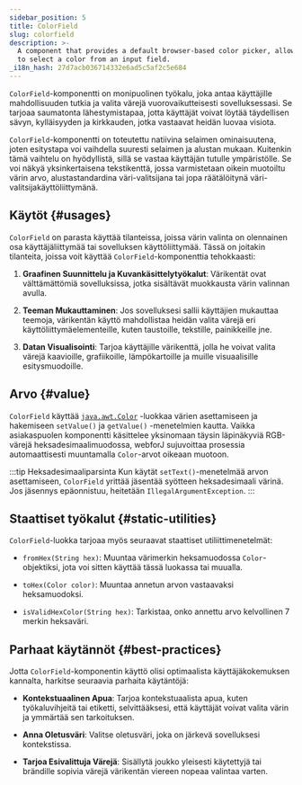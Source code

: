 ```yaml
---
sidebar_position: 5
title: ColorField
slug: colorfield
description: >-
  A component that provides a default browser-based color picker, allowing users
  to select a color from an input field.
_i18n_hash: 27d7acb036714332e6ad5c5af2c5e684
---
```

<DocChip chip='shadow' />
<DocChip chip='name' label="dwc-color-chooser" />
<DocChip chip='since' label='23.02' />
<JavadocLink type="foundation" location="com/webforj/component/field/ColorField" top='true'/>

<ParentLink parent="Field" />

`ColorField`-komponentti on monipuolinen työkalu, joka antaa käyttäjille mahdollisuuden tutkia ja valita värejä vuorovaikutteisesti sovelluksessasi. Se tarjoaa saumatonta lähestymistapaa, jotta käyttäjät voivat löytää täydellisen sävyn, kylläisyyden ja kirkkauden, jotka vastaavat heidän luovaa visiota.

`ColorField`-komponentti on toteutettu natiivina selaimen ominaisuutena, joten esitystapa voi vaihdella suuresti selaimen ja alustan mukaan. Kuitenkin tämä vaihtelu on hyödyllistä, sillä se vastaa käyttäjän tutulle ympäristölle. Se voi näkyä yksinkertaisena tekstikenttä, jossa varmistetaan oikein muotoiltu värin arvo, alustastandardina väri-valitsijana tai jopa räätälöitynä väri-valitsijakäyttöliittymänä.

<ComponentDemo 
path='/webforj/colorfield?' 
javaE='https://raw.githubusercontent.com/webforj/webforj-documentation/refs/heads/main/src/main/java/com/webforj/samples/views/fields/colorfield/ColorFieldView.java'
cssURL='/css/fields/colorfield/colorFieldDemo.css'
height='300px'
/>

## Käytöt {#usages}

`ColorField` on parasta käyttää tilanteissa, joissa värin valinta on olennainen osa käyttäjäliittymää tai sovelluksen käyttöliittymää. Tässä on joitakin tilanteita, joissa voit käyttää `ColorField`-komponenttia tehokkaasti:

1. **Graafinen Suunnittelu ja Kuvankäsittelytyökalut**: Värikentät ovat välttämättömiä sovelluksissa, jotka sisältävät muokkausta värin valinnan avulla.

2. **Teeman Mukauttaminen**: Jos sovelluksesi sallii käyttäjien mukauttaa teemoja, värikentän käyttö mahdollistaa heidän valita värejä eri käyttöliittymäelementeille, kuten taustoille, tekstille, painikkeille jne.

3. **Datan Visualisointi**: Tarjoa käyttäjille värikenttä, jolla he voivat valita värejä kaavioille, grafiikoille, lämpökartoille ja muille visuaalisille esitysmuodoille.

## Arvo {#value}

`ColorField` käyttää [`java.awt.Color`](https://docs.oracle.com/en/java/javase/17/docs/api/java.desktop/java/awt/Color.html) -luokkaa värien asettamiseen ja hakemiseen `setValue()` ja `getValue()` -menetelmien kautta. Vaikka asiakaspuolen komponentti käsittelee yksinomaan täysin läpinäkyviä RGB-värejä heksadesimaalimuodossa, webforJ sujuvoittaa prosessia automaattisesti muuntamalla `Color`-arvot oikeaan muotoon.

:::tip Heksadesimaaliparsinta
Kun käytät `setText()`-menetelmää arvon asettamiseen, `ColorField` yrittää jäsentää syötteen heksadesimaali värinä. Jos jäsennys epäonnistuu, heitetään `IllegalArgumentException`.
:::

## Staattiset työkalut {#static-utilities}

`ColorField`-luokka tarjoaa myös seuraavat staattiset utiliittimenetelmät:

- `fromHex(String hex)`: Muuntaa värimerkin heksamuodossa `Color`-objektiksi, jota voi sitten käyttää tässä luokassa tai muualla.

- `toHex(Color color)`: Muuntaa annetun arvon vastaavaksi heksamuodoksi.

- `isValidHexColor(String hex)`: Tarkistaa, onko annettu arvo kelvollinen 7 merkin heksaväri.

## Parhaat käytännöt {#best-practices}

Jotta `ColorField`-komponentin käyttö olisi optimaalista käyttäjäkokemuksen kannalta, harkitse seuraavia parhaita käytäntöjä:

- **Kontekstuaalinen Apua**: Tarjoa kontekstuaalista apua, kuten työkaluvihjeitä tai etiketti, selvittääksesi, että käyttäjät voivat valita värin ja ymmärtää sen tarkoituksen.

- **Anna Oletusväri**: Valitse oletusväri, joka on järkevä sovelluksesi kontekstissa.

- **Tarjoa Esivalittuja Värejä**: Sisällytä joukko yleisesti käytettyjä tai brändille sopivia värejä värikentän viereen nopeaa valintaa varten.
